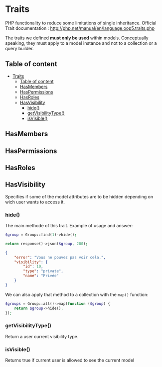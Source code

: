 # Traits

PHP functionality to reduce some limitations of single inheritance.
Official Trait documentation : http://php.net/manual/en/language.oop5.traits.php

The traits we defined **must only be used** within models.
Conceptually speaking, they must apply to a model instance and not to a collection or a query builder. 

## Table of content
- [Traits](#traits)
  - [Table of content](#table-of-content)
  - [HasMembers](#hasmembers)
  - [HasPermissions](#haspermissions)
  - [HasRoles](#hasroles)
  - [HasVisibility](#hasvisibility)
    - [hide()](#hide)
    - [getVisibilityType()](#getvisibilitytype)
    - [isVisible()](#isvisible)

## HasMembers

## HasPermissions

## HasRoles

## HasVisibility

Specifies if some of the model attributes are to be hidden depending on wich user wants to access it.

### hide()

The main methode of this trait. Example of usage and answer:

```php
$group = Group::find(1)->hide();

return response()->json($group, 200);
```

```json
{
    "error": "Vous ne pouvez pas voir cela.",
    "visibility": {
        "id": 10,
        "type": "private",
        "name": "Privée"
    }
}
```
We can also apply that method to a collection with the `map()` function:

```php
$groups = Group::all()->map(function ($group) {
    return $group->hide();
});
```

### getVisibilityType()

Return a user current visibility type.

### isVisible()

Returns true if current user is allowed to see the current model
